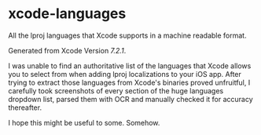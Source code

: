 # xcode-languages

All the lproj languages that Xcode supports in a machine readable format.

Generated from Xcode Version *7.2.1*.

I was unable to find an authoritative list of the languages that Xcode allows
you to select from when adding lproj localizations to your iOS app. After trying
to extract those languages from Xcode's binaries proved unfruitful, I carefully
took screenshots of every section of the huge languages dropdown list,
parsed them with OCR and manually checked it for accuracy thereafter.

I hope this might be useful to some. Somehow.
